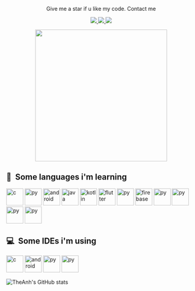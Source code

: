 
<p align='center'> Give me a star if u like my code. Contact me </p>
<p align='center'>
  <a href="https://www.facebook.com/tanhtuce">
    <img src="https://img.shields.io/badge/Facebook-%231877F2.svg?style=for-the-badge&logo=Facebook&logoColor=white"/>
  </a>
  <a href="https://www.instagram.com/imthe.anh">
    <img src="https://img.shields.io/badge/Instagram-%23E4405F.svg?style=for-the-badge&logo=Instagram&logoColor=white"/>
  </a>
  <a href="https://www.youtube.com/VocVachTvOfficial">
    <img src="https://img.shields.io/badge/YouTube-%23FF0000.svg?style=for-the-badge&logo=YouTube&logoColor=white"/>
  </a>
</p>

<p align="center">
<img src="https://media.giphy.com/media/naiatn5LxTOsU/giphy.gif" width="350" height="350" />
</p>

<h2 align = "left"> 📔 &nbsp;Some languages i'm learning</h2>
<p align="left">
<img src="https://cdn.jsdelivr.net/gh/devicons/devicon/icons/c/c-original.svg" alt="c" width="45" height="45"/>
<img src="https://cdn.jsdelivr.net/gh/devicons/devicon/icons/cplusplus/cplusplus-original.svg" alt="py" width="45" height="45"/>
<img src="https://cdn.jsdelivr.net/gh/devicons/devicon/icons/android/android-original.svg" alt="android" width="45" height="45"/>
<img src="https://cdn.jsdelivr.net/gh/devicons/devicon/icons/java/java-original.svg" alt="java" width="45" height="45"/>
<img src="https://cdn.jsdelivr.net/gh/devicons/devicon/icons/kotlin/kotlin-original.svg" alt="kotlin" width="45" height="45"/>
<img src="https://cdn.jsdelivr.net/gh/devicons/devicon/icons/flutter/flutter-original.svg" alt="flutter" width="45" height="45"/>
<img src="https://cdn.jsdelivr.net/gh/devicons/devicon/icons/dart/dart-original.svg" alt="py" width="45" height="45"/>
<img src="https://cdn.jsdelivr.net/gh/devicons/devicon/icons/firebase/firebase-plain.svg" alt="firebase" width="45" height="45"/>
<img src="https://cdn.jsdelivr.net/gh/devicons/devicon/icons/python/python-original.svg" alt="py" width="45" height="45"/>
<img src="https://cdn.jsdelivr.net/gh/devicons/devicon/icons/git/git-original.svg" alt="py" width="45" height="45"/>
<img src="https://cdn.jsdelivr.net/gh/devicons/devicon/icons/html5/html5-original.svg" alt="py" width="45" height="45"/>
<img src="https://cdn.jsdelivr.net/gh/devicons/devicon/icons/css3/css3-original.svg" alt="py" width="45" height="45"/>
</p>

<h2> 💻 &nbsp;Some IDEs i'm using</h2>
<p align="left">
<img src="https://cdn.jsdelivr.net/gh/devicons/devicon/icons/androidstudio/androidstudio-original.svg" alt="c" width="45" height="45"/>
<img src="https://cdn.jsdelivr.net/gh/devicons/devicon/icons/vscode/vscode-original.svg" alt="android" width="45" height="45"/>
<img src="https://cdn.jsdelivr.net/gh/devicons/devicon/icons/figma/figma-original.svg" alt="py" width="45" height="45"/>
<img src="https://cdn.jsdelivr.net/gh/devicons/devicon/icons/intellij/intellij-original.svg" alt="py" width="45" height="45"/>
</p>


<p align="center"> 
  
  ![TheAnh's GitHub stats](https://github-readme-stats.vercel.app/api?username=anhprgm&bg_color=30,e96443,904e95&title_color=fff&text_color=fff)
</p>
